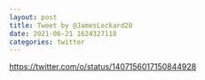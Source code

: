 ```yaml
--- 
layout: post 
title: Tweet by @JamesLockard20 
date: 2021-06-21 1624327118 
categories: twitter 
--- 
```

https://twitter.com/o/status/1407156017150844928